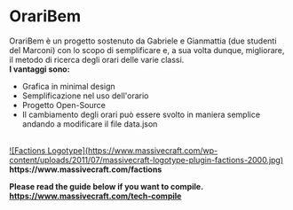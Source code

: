 # OrariBem
OrariBem è un progetto sostenuto da Gabriele e Gianmattia (due studenti del Marconi) con lo scopo di semplificare e, a sua volta dunque, migliorare, il metodo di ricerca degli orari delle varie classi.
<br />
**I vantaggi sono:**
- Grafica in minimal design
- Semplificazione nel uso dell'orario
- Progetto Open-Source
- Il cambiamento degli orari può essere svolto in maniera semplice andando a modificare il file data.json

<br />
<a href="https://www.massivecraft.com/factions">![Factions Logotype](https://www.massivecraft.com/wp-content/uploads/2011/07/massivecraft-logotype-plugin-factions-2000.jpg)</a>
<b>https://www.massivecraft.com/factions</b>

<b>Please read the guide below if you want to compile.</b><br>
<b>https://www.massivecraft.com/tech-compile</b>

